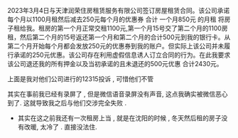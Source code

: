 2023年3月4日与天津润荣住房租赁服务有限公司签订房屋租赁合同。该公司承诺每个月以1100月租然后减去250元每个月的优惠券 合计 一个月850元 的月租 将房子租给我。租房的第一个月正常交租1100元,第一个月15号交了第二个月的1100房租，然后第二个月的15号返还第一个月和第二个月的合计500元到我的银行卡。从第二个月开始每个月都会发放250元的优惠券到我的账户。但实际上该公司并未履行承诺的250元优惠。该公司存在利用虚假信息诱人订立合同的行为。在此我要求该公司退还我的所有押金以及当初承诺的且未退还的500元优惠 合计2430元。

上面是我对他们公司进行的12315投诉 , 可惜他们不管

其实在事前我已经有录屏了 , 但是微信语音录屏没有声音, 这点我确实被微信恶心到了. 这就导致我之后与他们交涉完全失败 .

- 其实在这之前我还有一次租房上当 , 就是在沈阳的时候 , 冬天然后租的房子没有改暖, 太冷了 . 直接没法住.